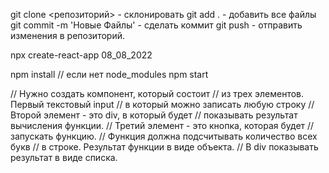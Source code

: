git clone <репозиторий> - склонировать
git add . - добавить все файлы
git commit -m 'Новые Файлы' - сделать коммит
git push - отправить изменения в репозиторий.

npx create-react-app 08_08_2022

npm install // если нет node_modules
npm start

// Нужно создать компонент, который состоит
// из трех элементов. Первый текстовый input
// в который можно записать любую строку
// Второй элемент - это div, в который будет
// показывать результат вычисления функции.
// Третий элемент - это кнопка, которая будет //запускать функцию.
// Функция должна подсчитывать количество всех букв
// в строке. Результат функции в виде объекта.
// В div показывать результат в виде списка.